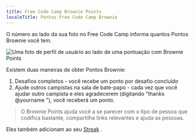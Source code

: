 ```yaml
---
title: Free Code Camp Brownie Points
localeTitle: Pontos Free Code Camp Brownie
---
```

O número ao lado da sua foto no Free Code Camp informa quantos Pontos Brownie você tem.

![Uma foto de perfil de usuário ao lado de uma pontuação com Brownie Points](//discourse-user-assets.s3.amazonaws.com/original/2X/a/aa0c6b56b3b0d4f3acd63212b5e737fdcdd75729.png)

Existem duas maneiras de obter Pontos Brownie:

1.  Desafios completos - você recebe um ponto por desafio concluído
2.  Ajude outros campistas na sala de bate-papo - cada vez que você ajudar outro campista e eles agradecerem (digitando "thanks @yourname "), você receberá um ponto.

> O Brownie Points ajuda você a se parecer com o tipo de pessoa que codifica bastante, compartilha links relevantes e ajuda as pessoas.

Eles também adicionam ao seu [Streak](http://forum.freecodecamp.com/t/free-code-camp-streaks/18379) .